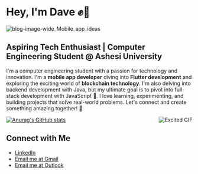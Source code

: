 # Hey, I'm Dave ✊😤

![blog-image-wide_Mobile_app_ideas](https://github.com/user-attachments/assets/18db568d-c4be-4341-a1c0-144093342ba5)

## Aspiring Tech Enthusiast | Computer Engineering Student @ Ashesi University
I'm a computer engineering student with a passion for technology and innovation. 
I'm a **mobile app developer** diving into **Flutter development** and exploring the exciting world of **blockchain technology**. 
I'm also delving into backend development with Java, but my ultimate goal is to pivot into full-stack development with JavaScript 🌟. 
I love learning, experimenting, and building projects that solve real-world problems. Let's connect and create something amazing together! 🚀

<div style="display: flex; justify-content: space-between; align-items: center; width: 100%;">
  <a href="https://github.com/anuraghazra/github-readme-stats">
    <img src="https://github-readme-stats.vercel.app/api?username=Davematteer" alt="Anurag's GitHub stats">
  </a>
  <img src="https://i.giphy.com/media/v1.Y2lkPTc5MGI3NjExcWs0MWhxNHR2enE3cnNpNm0zNTNlbDFmYnY5b2JjY3d0anFzbDhzcSZlcD12MV9pbnRlcm5hbF9naWZfYnlfaWQmY3Q9Zw/scZPhLqaVOM1qG4lT9/giphy.gif" alt="Excited GIF" style="margin-left: 20px;">
</div>




## Connect with Me
  - [LinkedIn](https://www.linkedin.com/in/david-amenumey-45972932a)
  - [Email me at Gmail](mailto:davematteer@gmail.com)
  - [Email me at Outlook](mailto:david.amenumey@ashesi.edu.gh)

<!---
Davematteer/Davematteer is a ✨ special ✨ repository because its `README.md` (this file) appears on your GitHub profile.
You can click the Preview link to take a look at your changes.
--->

